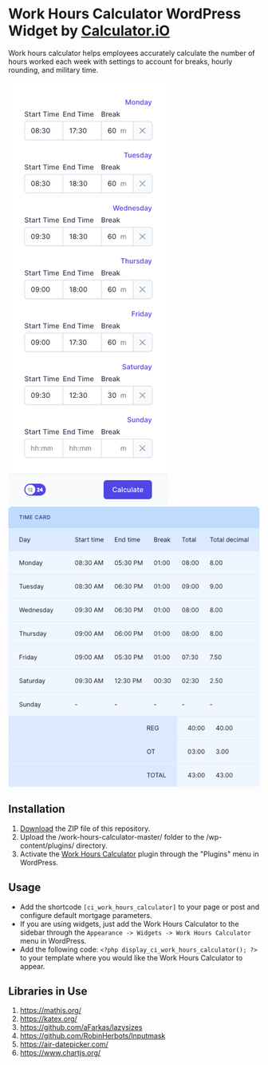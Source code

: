 # Work Hours Calculator WordPress Widget by [Calculator.iO](https://www.calculator.io/ "Calculator.iO Homepage")

Work hours calculator helps employees accurately calculate the number of hours worked each week with settings to account for breaks, hourly rounding, and military time. 

![Work Hours Calculator Input Form](/assets/images/screenshot-1.png "Work Hours Calculator Input Form")
![Work Hours Calculator Calculation Results](/assets/images/screenshot-2.png "Work Hours Calculator Calculation Results")

## Installation

1. [Download](https://github.com/pub-calculator-io/age-calculator/archive/refs/heads/master.zip) the ZIP file of this repository.
2. Upload the /work-hours-calculator-master/ folder to the /wp-content/plugins/ directory.
3. Activate the [Work Hours Calculator](https://www.calculator.io/work-hours-calculator/ "Work Hours Calculator Homepage") plugin through the "Plugins" menu in WordPress.

## Usage
* Add the shortcode `[ci_work_hours_calculator]` to your page or post and configure default mortgage parameters.
* If you are using widgets, just add the Work Hours Calculator to the sidebar through the `Appearance -> Widgets -> Work Hours Calculator` menu in WordPress.
* Add the following code: `<?php display_ci_work_hours_calculator(); ?>` to your template where you would like the Work Hours Calculator to appear.

## Libraries in Use
1. https://mathjs.org/
2. https://katex.org/
3. https://github.com/aFarkas/lazysizes
4. https://github.com/RobinHerbots/Inputmask
5. https://air-datepicker.com/
6. https://www.chartjs.org/
